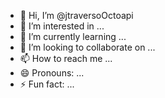 - 👋 Hi, I’m @jtraversoOctoapi
- 👀 I’m interested in ...
- 🌱 I’m currently learning ...
- 💞️ I’m looking to collaborate on ...
- 📫 How to reach me ...
- 😄 Pronouns: ...
- ⚡ Fun fact: ...

<!---
jtraversoOctoapi/jtraversoOctoapi is a ✨ special ✨ repository because its `README.md` (this file) appears on your GitHub profile.
You can click the Preview link to take a look at your changes.
--->
